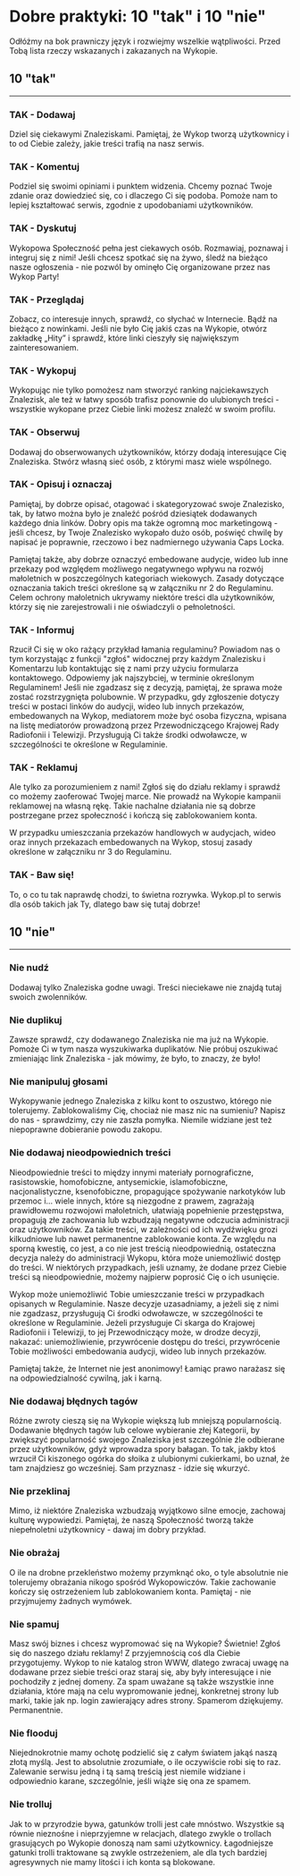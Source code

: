   Dobre praktyki: 10 "tak" i 10 "nie"
===================================

 Odłóżmy na bok prawniczy język i rozwiejmy wszelkie wątpliwości. Przed Tobą lista rzeczy wskazanych i zakazanych na Wykopie.

 10 "tak"
--------

 

---

 ### TAK \- Dodawaj

 Dziel się ciekawymi Znaleziskami. Pamiętaj, że Wykop tworzą użytkownicy i to od Ciebie zależy, jakie treści trafią na nasz serwis.

 ### TAK \- Komentuj

 Podziel się swoimi opiniami i punktem widzenia. Chcemy poznać Twoje zdanie oraz dowiedzieć się, co i dlaczego Ci się podoba. Pomoże nam to lepiej kształtować serwis, zgodnie z upodobaniami użytkowników.

 ### TAK \- Dyskutuj

 Wykopowa Społeczność pełna jest ciekawych osób. Rozmawiaj, poznawaj i integruj się z nimi! Jeśli chcesz spotkać się na żywo, śledź na bieżąco nasze ogłoszenia \- nie pozwól by ominęło Cię organizowane przez nas Wykop Party!

 ### TAK \- Przeglądaj

 Zobacz, co interesuje innych, sprawdź, co słychać w Internecie. Bądź na bieżąco z nowinkami. Jeśli nie było Cię jakiś czas na Wykopie, otwórz zakładkę „Hity” i sprawdź, które linki cieszyły się największym zainteresowaniem.

 ### TAK \- Wykopuj

 Wykopując nie tylko pomożesz nam stworzyć ranking najciekawszych Znalezisk, ale też w łatwy sposób trafisz ponownie do ulubionych treści \- wszystkie wykopane przez Ciebie linki możesz znaleźć w swoim profilu.

 ### TAK \- Obserwuj

 Dodawaj do obserwowanych użytkowników, którzy dodają interesujące Cię Znaleziska. Stwórz własną sieć osób, z którymi masz wiele wspólnego.

 ### TAK \- Opisuj i oznaczaj

 Pamiętaj, by dobrze opisać, otagować i skategoryzować swoje Znalezisko, tak, by łatwo można było je znaleźć pośród dziesiątek dodawanych każdego dnia linków. Dobry opis ma także ogromną moc marketingową \- jeśli chcesz, by Twoje Znalezisko wykopało dużo osób, poświęć chwilę by napisać je poprawnie, rzeczowo i bez nadmiernego używania Caps Locka.

 Pamiętaj także, aby dobrze oznaczyć embedowane audycje, wideo lub inne przekazy pod względem możliwego negatywnego wpływu na rozwój małoletnich w poszczególnych kategoriach wiekowych. Zasady dotyczące oznaczania takich treści określone są w załączniku nr 2 do Regulaminu. Celem ochrony małoletnich ukrywamy niektóre treści dla użytkowników, którzy się nie zarejestrowali i nie oświadczyli o pełnoletności.

 ### TAK \- Informuj

 Rzucił Ci się w oko rażący przykład łamania regulaminu? Powiadom nas o tym korzystając z funkcji "zgłoś" widocznej przy każdym Znalezisku i Komentarzu lub kontaktując się z nami przy użyciu formularza kontaktowego. Odpowiemy jak najszybciej, w terminie określonym Regulaminem! Jeśli nie zgadzasz się z decyzją, pamiętaj, że sprawa może zostać rozstrzygnięta polubownie. W przypadku, gdy zgłoszenie dotyczy treści w postaci linków do audycji, wideo lub innych przekazów, embedowanych na Wykop, mediatorem może być osoba fizyczna, wpisana na listę mediatorów prowadzoną przez Przewodniczącego Krajowej Rady Radiofonii i Telewizji. Przysługują Ci także środki odwoławcze, w szczególności te określone w Regulaminie.

 ### TAK \- Reklamuj

 Ale tylko za porozumieniem z nami! Zgłoś się do działu reklamy i sprawdź co możemy zaoferować Twojej marce. Nie prowadź na Wykopie kampanii reklamowej na własną rękę. Takie nachalne działania nie są dobrze postrzegane przez społeczność i kończą się zablokowaniem konta.

 W przypadku umieszczania przekazów handlowych w audycjach, wideo oraz innych przekazach embedowanych na Wykop, stosuj zasady określone w załączniku nr 3 do Regulaminu.

 ### TAK \- Baw się!

 To, o co tu tak naprawdę chodzi, to świetna rozrywka. Wykop.pl to serwis dla osób takich jak Ty, dlatego baw się tutaj dobrze!

 10 "nie"
--------

 

---

 ### Nie nudź

 Dodawaj tylko Znaleziska godne uwagi. Treści nieciekawe nie znajdą tutaj swoich zwolenników.

 ### Nie duplikuj

 Zawsze sprawdź, czy dodawanego Znaleziska nie ma już na Wykopie. Pomoże Ci w tym nasza wyszukiwarka duplikatów. Nie próbuj oszukiwać zmieniając link Znaleziska \- jak mówimy, że było, to znaczy, że było!

 ### Nie manipuluj głosami

 Wykopywanie jednego Znaleziska z kilku kont to oszustwo, którego nie tolerujemy. Zablokowaliśmy Cię, chociaż nie masz nic na sumieniu? Napisz do nas \- sprawdzimy, czy nie zaszła pomyłka. Niemile widziane jest też niepoprawne dobieranie powodu zakopu.

 ### Nie dodawaj nieodpowiednich treści

 Nieodpowiednie treści to między innymi materiały pornograficzne, rasistowskie, homofobiczne, antysemickie, islamofobiczne, nacjonalistyczne, ksenofobiczne, propagujące spożywanie narkotyków lub przemoc i… wiele innych, które są niezgodne z prawem, zagrażają prawidłowemu rozwojowi małoletnich, ułatwiają popełnienie przestępstwa, propagują złe zachowania lub wzbudzają negatywne odczucia administracji oraz użytkowników. Za takie treści, w zależności od ich wydźwięku grozi kilkudniowe lub nawet permanentne zablokowanie konta. Ze względu na sporną kwestię, co jest, a co nie jest treścią nieodpowiednią, ostateczna decyzja należy do administracji Wykopu, która może uniemożliwić dostęp do treści. W niektórych przypadkach, jeśli uznamy, że dodane przez Ciebie treści są nieodpowiednie, możemy najpierw poprosić Cię o ich usunięcie.

 Wykop może uniemożliwić Tobie umieszczanie treści w przypadkach opisanych w Regulaminie. Nasze decyzje uzasadniamy, a jeżeli się z nimi nie zgadzasz, przysługują Ci środki odwoławcze, w szczególności te określone w Regulaminie. Jeżeli przysługuje Ci skarga do Krajowej Radiofonii i Telewizji, to jej Przewodniczący może, w drodze decyzji, nakazać: uniemożliwienie, przywrócenie dostępu do treści, przywrócenie Tobie możliwości embedowania audycji, wideo lub innych przekazów.

 Pamiętaj także, że Internet nie jest anonimowy! Łamiąc prawo narażasz się na odpowiedzialność cywilną, jak i karną.

 ### Nie dodawaj błędnych tagów

 Różne zwroty cieszą się na Wykopie większą lub mniejszą popularnością. Dodawanie błędnych tagów lub celowe wybieranie złej Kategorii, by zwiększyć popularność swojego Znaleziska jest szczególnie źle odbierane przez użytkowników, gdyż wprowadza spory bałagan. To tak, jakby ktoś wrzucił Ci kiszonego ogórka do słoika z ulubionymi cukierkami, bo uznał, że tam znajdziesz go wcześniej. Sam przyznasz \- idzie się wkurzyć.

 ### Nie przeklinaj

 Mimo, iż niektóre Znaleziska wzbudzają wyjątkowo silne emocje, zachowaj kulturę wypowiedzi. Pamiętaj, że naszą Społeczność tworzą także niepełnoletni użytkownicy \- dawaj im dobry przykład.

 ### Nie obrażaj

 O ile na drobne przekleństwo możemy przymknąć oko, o tyle absolutnie nie tolerujemy obrażania nikogo spośród Wykopowiczów. Takie zachowanie kończy się ostrzeżeniem lub zablokowaniem konta. Pamiętaj \- nie przyjmujemy żadnych wymówek.

 ### Nie spamuj

 Masz swój biznes i chcesz wypromować się na Wykopie? Świetnie! Zgłoś się do naszego działu reklamy! Z przyjemnością coś dla Ciebie przygotujemy. Wykop to nie katalog stron WWW, dlatego zwracaj uwagę na dodawane przez siebie treści oraz staraj się, aby były interesujące i nie pochodziły z jednej domeny. Za spam uważane są także wszystkie inne działania, które mają na celu wypromowanie jednej, konkretnej strony lub marki, takie jak np. login zawierający adres strony. Spamerom dziękujemy. Permanentnie.

 ### Nie flooduj

 Niejednokrotnie mamy ochotę podzielić się z całym światem jakąś naszą złotą myślą. Jest to absolutnie zrozumiałe, o ile oczywiście robi się to raz. Zalewanie serwisu jedną i tą samą treścią jest niemile widziane i odpowiednio karane, szczególnie, jeśli wiąże się ona ze spamem.

 ### Nie trolluj

 Jak to w przyrodzie bywa, gatunków trolli jest całe mnóstwo. Wszystkie są równie nieznośne i nieprzyjemne w relacjach, dlatego zwykle o trollach grasujących po Wykopie donoszą nam sami użytkownicy. Łagodniejsze gatunki trolli traktowane są zwykle ostrzeżeniem, ale dla tych bardziej agresywnych nie mamy litości i ich konta są blokowane.

   